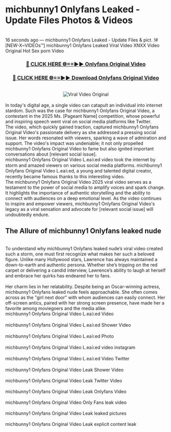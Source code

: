 # michbunny1 Onlyfans Leaked - Update Files Photos & Videos 
<br>
16 seconds ago — michbunny1 Onlyfans Leaked - Update Files & pict. !#[NEW-X~VIDEOs™] michbunny1 Onlyfans Leaked Viral Video XNXX Video Original Hot Sex porn Video
<br>
<div align="center">
<h3><a href="http://freeplayer.one?title=michbunny1&ref=25OR" rel="nofollow">🔴 CLICK HERE 🌐==►► Onlyfans Original Video</a></h3>
<h3><a href="http://freeplayer.one?title=michbunny1&ref=25OR" rel="nofollow">🔴 CLICK HERE 🌐==►► Download Onlyfans Original Video</a></h3>
<br>
<a href="http://freeplayer.one?title=michbunny1&ref=25OR" rel="nofollow" data-target="animated-image.originalLink"><img src="https://i.ibb.co.com/xMMVF88/686577567.gif" alt="Viral Video Original" style="max-width: 100%; display: inline-block;" data-target="animated-image.originalImage"></a>
</div>
<br>
In today's digital age, a single video can catapult an individual into internet stardom. Such was the case for michbunny1 Onlyfans Original Video, a contestant in the 2025 Ms. [Pageant Name] competition, whose powerful and inspiring speech went viral on social media platforms like Twitter.
<br>
The video, which quickly gained traction, captured michbunny1 Onlyfans Original Video's passionate delivery as she addressed a pressing social issue. Her words resonated with viewers, sparking a wave of admiration and support. The video's impact was undeniable; it not only propelled michbunny1 Onlyfans Original Video to fame but also ignited important conversations about [relevant social issue].
<br>
michbunny1 Onlyfans Original Video L.ea𝚔ed video took the internet by storm and amazed viewers on various social media platforms. michbunny1 Onlyfans Original Video L.ea𝚔ed, a young and talented digital creator, recently became famous thanks to this interesting video.
<br>
The michbunny1 Onlyfans Original Video 2025 viral video serves as a testament to the power of social media to amplify voices and spark change. It highlights the importance of authentic storytelling and the ability to connect with audiences on a deep emotional level. As the video continues to inspire and empower viewers, michbunny1 Onlyfans Original Video's legacy as a viral sensation and advocate for [relevant social issue] will undoubtedly endure.
<br>
<h2>The Allure of michbunny1 Onlyfans leaked nude</h2>
<br>
To understand why michbunny1 Onlyfans leaked nude’s viral video created such a storm, one must first recognize what makes her such a beloved figure. Unlike many Hollywood stars, Lawrence has always maintained a down-to-earth and authentic persona. Whether she’s tripping on the red carpet or delivering a candid interview, Lawrence’s ability to laugh at herself and embrace her quirks has endeared her to fans.
<br><br>
Her charm lies in her relatability. Despite being an Oscar-winning actress, michbunny1 Onlyfans leaked nude feels approachable. She often comes across as the "girl next door" with whom audiences can easily connect. Her off-screen antics, paired with her strong screen presence, have made her a favorite among moviegoers and the media alike.
<br>
michbunny1 Onlyfans Original Video L.ea𝚔ed Video
<br><br>
michbunny1 Onlyfans Original Video L.ea𝚔ed Shower Video
<br><br>
michbunny1 Onlyfans Original Video L.ea𝚔ed Photo
<br><br>
michbunny1 Onlyfans Original Video L.ea𝚔ed video instagram
<br><br>
michbunny1 Onlyfans Original Video L.ea𝚔ed Video Twitter
<br><br>
michbunny1 Onlyfans Original Video Leak Shower Video
<br><br>
michbunny1 Onlyfans Original Video Leak Twitter Video
<br><br>
michbunny1 Onlyfans Original Video Leak Onlyfans Video
<br><br>
michbunny1 Onlyfans Original Video Only Fans leak video
<br><br>
michbunny1 Onlyfans Original Video Leak leaked pictures
<br><br>
michbunny1 Onlyfans Original Video Leak explicit content leak